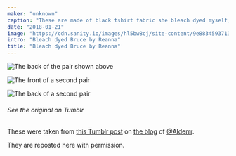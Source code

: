 ```yaml
---
maker: "unknown"
caption: "These are made of black tshirt fabric she bleach dyed myself, using desert plants for the design."
date: "2018-01-21"
image: "https://cdn.sanity.io/images/hl5bw8cj/site-content/9e8834593713a2a6e4903d53e789b430449f947a-1280x960.jpg"
intro: "Bleach dyed Bruce by Reanna"
title: "Bleach dyed Bruce by Reanna"
---
```


![The back of the pair shown above](https://posts.freesewing.org/uploads/bleach_dyed_bruce_1_back_c91de98a99.jpg "The back of the pair shown above")

![The front of a second pair](https://posts.freesewing.org/uploads/bleach_dyed_bruce_2_front_d9e26ac24b.jpg "The front of a second pair")

![The back of a second pair](https://posts.freesewing.org/uploads/bleach_dyed_bruce_2_back_f97d0b323f.jpg "The back of a second pair")


<Note>

###### See the original on Tumblr
These were taken from [this Tumblr post](http://alderrr.tumblr.com/post/168948306776/christmas-crafting-2-pairs-of-mens-underwear)
on [the blog](http://alderrr.tumblr.com/) of [@Alderrr](/users/Alderrr).

They are reposted here with permission.

</Note>
